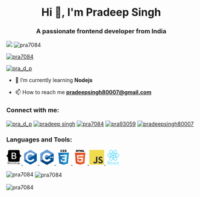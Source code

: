 <h1 align="center">Hi 👋, I'm Pradeep Singh</h1>
<h3 align="center">A passionate frontend developer from India</h3>
<img align="right alt="coding width="400" src="https://user-images.githubusercontent.com/55389276/140866485-8fb1c876-9a8f-4d6a-98dc-08c4981eaf70.gif"
<p align="left"> <img src="https://komarev.com/ghpvc/?username=pra7084&label=Profile%20views&color=0e75b6&style=flat" alt="pra7084" /> </p>

<p align="left"> <a href="https://github.com/ryo-ma/github-profile-trophy"><img src="https://github-profile-trophy.vercel.app/?username=pra7084" alt="pra7084" /></a> </p>

<p align="left"> <a href="https://twitter.com/pra_d_p" target="blank"><img src="https://img.shields.io/twitter/follow/pra_d_p?logo=twitter&style=for-the-badge" alt="pra_d_p" /></a> </p>

- 🌱 I’m currently learning **Nodejs**

- 📫 How to reach me **pradeepsingh80007@gmail.com**

<h3 align="left">Connect with me:</h3>
<p align="left">
<a href="https://twitter.com/pra_d_p" target="blank"><img align="center" src="https://raw.githubusercontent.com/rahuldkjain/github-profile-readme-generator/master/src/images/icons/Social/twitter.svg" alt="pra_d_p" height="30" width="40" /></a>
<a href="https://linkedin.com/in/pradeep singh" target="blank"><img align="center" src="https://raw.githubusercontent.com/rahuldkjain/github-profile-readme-generator/master/src/images/icons/Social/linked-in-alt.svg" alt="pradeep singh" height="30" width="40" /></a>
<a href="https://www.codechef.com/users/pra7084" target="blank"><img align="center" src="https://cdn.jsdelivr.net/npm/simple-icons@3.1.0/icons/codechef.svg" alt="pra7084" height="30" width="40" /></a>
<a href="https://www.leetcode.com/pra93059" target="blank"><img align="center" src="https://raw.githubusercontent.com/rahuldkjain/github-profile-readme-generator/master/src/images/icons/Social/leet-code.svg" alt="pra93059" height="30" width="40" /></a>
<a href="https://auth.geeksforgeeks.org/user/pradeepsingh80007" target="blank"><img align="center" src="https://raw.githubusercontent.com/rahuldkjain/github-profile-readme-generator/master/src/images/icons/Social/geeks-for-geeks.svg" alt="pradeepsingh80007" height="30" width="40" /></a>
</p>

<h3 align="left">Languages and Tools:</h3>
<p align="left"> <a href="https://getbootstrap.com" target="_blank" rel="noreferrer"> <img src="https://raw.githubusercontent.com/devicons/devicon/master/icons/bootstrap/bootstrap-plain-wordmark.svg" alt="bootstrap" width="40" height="40"/> </a> <a href="https://www.cprogramming.com/" target="_blank" rel="noreferrer"> <img src="https://raw.githubusercontent.com/devicons/devicon/master/icons/c/c-original.svg" alt="c" width="40" height="40"/> </a> <a href="https://www.w3schools.com/cpp/" target="_blank" rel="noreferrer"> <img src="https://raw.githubusercontent.com/devicons/devicon/master/icons/cplusplus/cplusplus-original.svg" alt="cplusplus" width="40" height="40"/> </a> <a href="https://www.w3schools.com/css/" target="_blank" rel="noreferrer"> <img src="https://raw.githubusercontent.com/devicons/devicon/master/icons/css3/css3-original-wordmark.svg" alt="css3" width="40" height="40"/> </a> <a href="https://www.w3.org/html/" target="_blank" rel="noreferrer"> <img src="https://raw.githubusercontent.com/devicons/devicon/master/icons/html5/html5-original-wordmark.svg" alt="html5" width="40" height="40"/> </a> <a href="https://developer.mozilla.org/en-US/docs/Web/JavaScript" target="_blank" rel="noreferrer"> <img src="https://raw.githubusercontent.com/devicons/devicon/master/icons/javascript/javascript-original.svg" alt="javascript" width="40" height="40"/> </a> <a href="https://reactjs.org/" target="_blank" rel="noreferrer"> <img src="https://raw.githubusercontent.com/devicons/devicon/master/icons/react/react-original-wordmark.svg" alt="react" width="40" height="40"/> </a> </p>

<p><img align="left" src="https://github-readme-stats.vercel.app/api/top-langs?username=pra7084&show_icons=true&locale=en&layout=compact" alt="pra7084" /></p>

<p>&nbsp;<img align="center" src="https://github-readme-stats.vercel.app/api?username=pra7084&show_icons=true&locale=en" alt="pra7084" /></p>

<p><img align="center" src="https://github-readme-streak-stats.herokuapp.com/?user=pra7084&" alt="pra7084" /></p>
